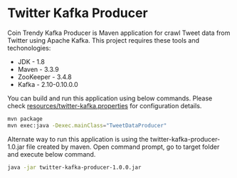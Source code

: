 # Twitter Kafka Producer
Coin Trendy Kafka Producer is Maven application for crawl Tweet data from Twitter using Apache Kafka. This project requires these tools and techonologies:

- JDK - 1.8
- Maven - 3.3.9
- ZooKeeper - 3.4.8
- Kafka - 2.10-0.10.0.0

You can build and run this application using below commands. Please check [resources/twitter-kafka.properties](src/main/java/../resources/twitter-kafka.properties) for configuration details.

```sh
mvn package
mvn exec:java -Dexec.mainClass="TweetDataProducer"
```

Alternate way to run this application is using the twitter-kafka-producer-1.0.jar file created by maven. Open command prompt, go to target folder and execute below command.

```sh
java -jar twitter-kafka-producer-1.0.0.jar
```
